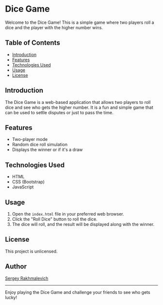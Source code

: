 # Dice Game

Welcome to the Dice Game! This is a simple game where two players roll a dice and the player with the higher number wins.

## Table of Contents
- [Introduction](#introduction)
- [Features](#features)
- [Technologies Used](#technologies-used)
- [Usage](#usage)
- [License](#license)

## Introduction
The Dice Game is a web-based application that allows two players to roll dice and see who gets the higher number. It is a fun and simple game that can be used to settle disputes or just to pass the time.

## Features
- Two-player mode
- Random dice roll simulation
- Displays the winner or if it's a draw

## Technologies Used
- HTML
- CSS (Bootstrap)
- JavaScript

## Usage
1. Open the `index.html` file in your preferred web browser.
2. Click the "Roll Dice" button to roll the dice.
3. The dice will roll, and the result will be displayed along with the winner.

## License
This project is unlicensed.

## Author
[Sergey Rakhmalevich](https://github.com/rkhmlvch)

---

Enjoy playing the Dice Game and challenge your friends to see who gets lucky!
